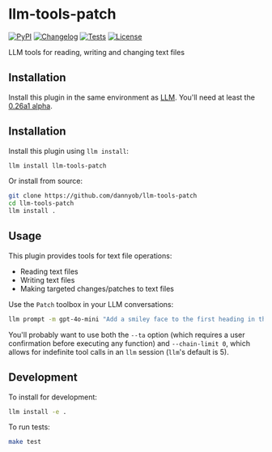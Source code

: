 # llm-tools-patch

[![PyPI](https://img.shields.io/pypi/v/llm-tools-patch.svg)](https://pypi.org/project/llm-tools-patch/)
[![Changelog](https://img.shields.io/github/v/release/dannyob/llm-tools-patch?include_prereleases&label=changelog)](https://github.com/dannyob/llm-tools-patch/releases)
[![Tests](https://github.com/dannyob/llm-tools-patch/actions/workflows/test.yml/badge.svg)](https://github.com/dannyob/llm-tools-patch/actions/workflows/test.yml)
[![License](https://img.shields.io/badge/license-Apache%202.0-blue.svg)](https://github.com/dannyob/llm-tools-patch/blob/main/LICENSE)

LLM tools for reading, writing and changing text files 

## Installation

Install this plugin in the same environment as [LLM](https://llm.datasette.io/). You'll need at least the [0.26a1 alpha](https://llm.datasette.io/en/latest/changelog.html#a1-2025-05-25).

## Installation

Install this plugin using `llm install`:

```bash
llm install llm-tools-patch
```

Or install from source:

```bash
git clone https://github.com/dannyob/llm-tools-patch
cd llm-tools-patch
llm install .
```

## Usage

This plugin provides tools for text file operations:

- Reading text files
- Writing text files  
- Making targeted changes/patches to text files

Use the `Patch` toolbox in your LLM conversations:

```bash
llm prompt -m gpt-4o-mini "Add a smiley face to the first heading in the README.md file" --tool Patch --chain-limit 0 --ta
```

You'll probably want to use both the `--ta` option (which requires a user confirmation before executing any function) and `--chain-limit 0`, which allows for indefinite tool calls in an `llm` session (`llm`'s default is 5).

## Development

To install for development:

```bash
llm install -e .
```

To run tests:

```bash
make test
```
